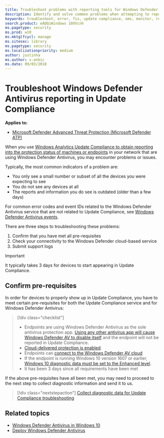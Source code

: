 ```yaml
---
title: Troubleshoot problems with reporting tools for Windows Defender AV
description: Identify and solve common problems when attempting to report in Windows Defender AV protection status in Update Compliance
keywords: troubleshoot, error, fix, update compliance, oms, monitor, report, windows defender av
search.product: eADQiWindows 10XVcnh
ms.pagetype: security
ms.prod: w10
ms.mktglfcycl: manage
ms.sitesec: library
ms.pagetype: security
ms.localizationpriority: medium
author: justinha
ms.author: v-anbic
ms.date: 09/03/2018
---
```


# Troubleshoot Windows Defender Antivirus reporting in Update Compliance

**Applies to:**

- [Microsoft Defender Advanced Threat Protection (Microsoft Defender ATP)](https://go.microsoft.com/fwlink/p/?linkid=2069559)

When you use [Windows Analytics Update Compliance to obtain reporting into the protection status of machines or endpoints](/windows/deployment/update/update-compliance-using#wdav-assessment) in your network that are using Windows Defender Antivirus, you may encounter problems or issues.

Typically, the most common indicators of a problem are:
- You only see a small number or subset of all the devices you were expecting to see
- You do not see any devices at all
- The reports and information you do see is outdated (older than a few days)

For common error codes and event IDs related to the Windows Defender Antivirus service that are not related to Update Compliance, see [Windows Defender Antivirus events](troubleshoot-windows-defender-antivirus.md). 

There are three steps to troubleshooting these problems:

1. Confirm that you have met all pre-requisites
2. Check your connectivity to the Windows Defender cloud-based service
3. Submit support logs

>[!IMPORTANT]
>It typically takes 3 days for devices to start appearing in Update Compliance.


## Confirm pre-requisites

In order for devices to properly show up in Update Compliance, you have to meet certain pre-requisites for both the Update Compliance service and for Windows Defender Antivirus:

>[!div class="checklist"]
>- Endpoints are using Windows Defender Antivirus as the sole antivirus protection app. [Using any other antivirus app will cause Windows Defender AV to disable itself](windows-defender-antivirus-compatibility.md) and the endpoint will not be reported in Update Compliance.
> - [Cloud-delivered protection is enabled](enable-cloud-protection-windows-defender-antivirus.md).
> - Endpoints can [connect to the Windows Defender AV cloud](configure-network-connections-windows-defender-antivirus.md#validate-connections-between-your-network-and-the-cloud)
> - If the endpoint is running Windows 10 version 1607 or earlier, [Windows 10 diagnostic data must be set to the Enhanced level](https://docs.microsoft.com/windows/configuration/configure-windows-diagnostic-data-in-your-organization#enhanced-level).
> - It has been 3 days since all requirements have been met

If the above pre-requisites have all been met, you may need to proceed to the next step to collect diagnostic information and send it to us.

> [!div class="nextstepaction"]
> [Collect diagnostic data for Update Compliance troubleshooting](collect-diagnostic-data-update-compliance.md)






## Related topics

- [Windows Defender Antivirus in Windows 10](windows-defender-antivirus-in-windows-10.md)
- [Deploy Windows Defender Antivirus](deploy-manage-report-windows-defender-antivirus.md)
